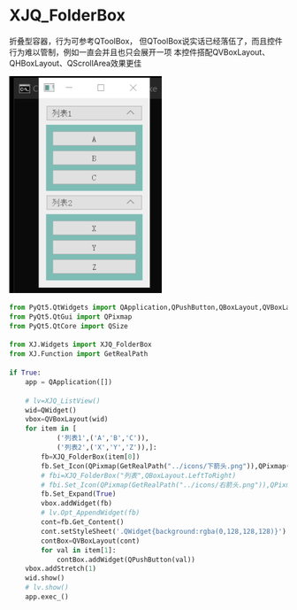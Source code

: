 # XJQ_FolderBox

折叠型容器，行为可参考QToolBox，
但QToolBox说实话已经落伍了，而且控件行为难以管制，例如一直会并且也只会展开一项
本控件搭配QVBoxLayout、QHBoxLayout、QScrollArea效果更佳

![XJQ_FolderBox](../pict/XJQ_FolderBox.gif)

``` py
from PyQt5.QtWidgets import QApplication,QPushButton,QBoxLayout,QVBoxLayout,QWidget
from PyQt5.QtGui import QPixmap
from PyQt5.QtCore import QSize

from XJ.Widgets import XJQ_FolderBox 
from XJ.Function import GetRealPath

if True:
	app = QApplication([])

	# lv=XJQ_ListView()
	wid=QWidget()
	vbox=QVBoxLayout(wid)
	for item in [
			('列表1',('A','B','C')),
			('列表2',('X','Y','Z')),]:
		fb=XJQ_FolderBox(item[0])
		fb.Set_Icon(QPixmap(GetRealPath("../icons/下箭头.png")),QPixmap(GetRealPath("../icons/上箭头.png")),size=QSize(24,24))
		# fbi=XJQ_FolderBox("列表",QBoxLayout.LeftToRight)
		# fbi.Set_Icon(QPixmap(GetRealPath("../icons/右箭头.png")),QPixmap(GetRealPath("../icons/左箭头.png")),size=QSize(32,32))
		fb.Set_Expand(True)
		vbox.addWidget(fb)
		# lv.Opt_AppendWidget(fb)
		cont=fb.Get_Content()
		cont.setStyleSheet('.QWidget{background:rgba(0,128,128,128)}')
		contBox=QVBoxLayout(cont)
		for val in item[1]:
			contBox.addWidget(QPushButton(val))
	vbox.addStretch(1)
	wid.show()
	# lv.show()
	app.exec_()

```
